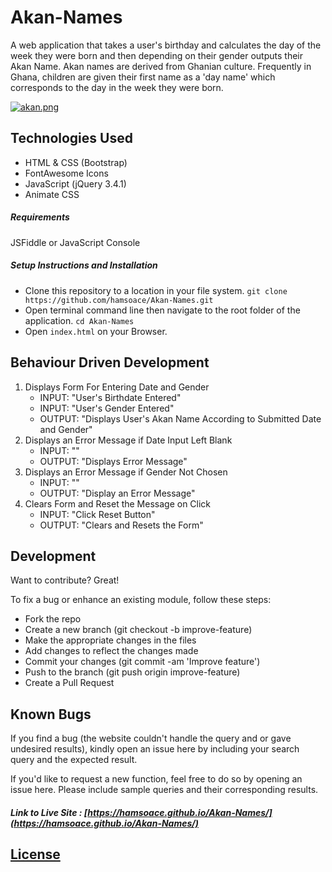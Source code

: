 # Akan-Names

A web application that takes a user's birthday and calculates the day of the week they were born and then depending on their gender outputs their Akan Name. Akan names are derived from Ghanian culture. Frequently in Ghana, children are given their first name as a 'day name' which corresponds to the day in the week they were born. 

[![akan.png](https://)](https://postimg.cc/G4kSrpW8)

## Technologies Used

- HTML & CSS (Bootstrap)
- FontAwesome Icons
- JavaScript (jQuery 3.4.1)
- Animate CSS

##### Requirements

JSFiddle or JavaScript Console

##### Setup Instructions and Installation

- Clone this repository to a location in your file system. `git clone https://github.com/hamsoace/Akan-Names.git`
- Open terminal command line then navigate to the root folder of the application. `cd Akan-Names`
- Open `index.html` on your Browser.


## Behaviour Driven Development

1. Displays Form For Entering Date and Gender
   - INPUT: "User's Birthdate Entered"
   - INPUT: "User's Gender Entered"
   - OUTPUT: "Displays User's Akan Name According to Submitted Date and Gender"
2. Displays an Error Message if Date Input Left Blank
   - INPUT: ""
   - OUTPUT: "Displays Error Message"
3. Displays an Error Message if Gender Not Chosen
   - INPUT: "" 
   - OUTPUT: "Display an Error Message" 
4. Clears Form and Reset the Message on Click
   - INPUT: "Click Reset Button" 
   - OUTPUT: "Clears and Resets the Form"

## Development

Want to contribute? Great!

To fix a bug or enhance an existing module, follow these steps:
- Fork the repo
- Create a new branch (git checkout -b improve-feature)
- Make the appropriate changes in the files
- Add changes to reflect the changes made
- Commit your changes (git commit -am 'Improve feature')
- Push to the branch (git push origin improve-feature)
- Create a Pull Request


## Known Bugs

If you find a bug (the website couldn't handle the query and or gave undesired results), kindly open an issue here by including your search query and the expected result.

If you'd like to request a new function, feel free to do so by opening an issue here. Please include sample queries and their corresponding results.


##### Link to Live Site : [https://hamsoace.github.io/Akan-Names/](https://hamsoace.github.io/Akan-Names/)
## [License](https://hamsoace.github.io/Akan-Names/LICENSE.md)